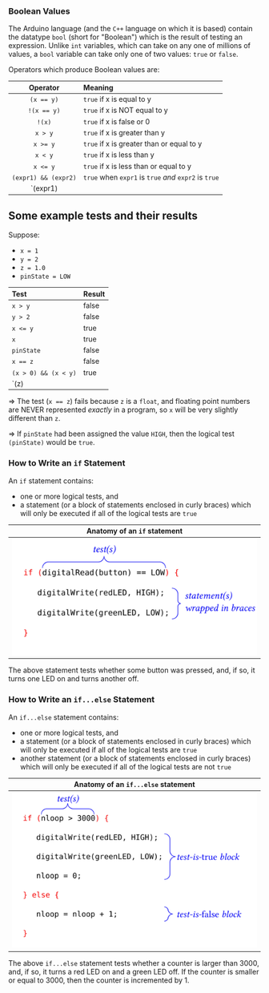 ### Boolean Values ###

The Arduino language (and the `C++` language on which it is based) contain the datatype
`bool` (short for "Boolean")  which is the result of testing an expression.  Unlike 
`int` variables, which can take on any one of millions of values, 
a `bool` variable can take only one of two values: `true` or `false`.

Operators which produce Boolean values are:

| Operator             | Meaning                                                          |
|:--------------------:|:-----------------------------------------------------------------|
| `(x == y)`           | `true` if x is equal to y                                        |
| `!(x == y)`          | `true` if x is NOT equal to y                                    |
| `!(x)`               | `true` if x is false or 0                                        |
| `x > y`              | `true` if x is greater than y                                    |
| `x >= y`             | `true` if x is greater than or equal to y                        |
| `x < y`              | `true` if x is less than y                                       |
| `x <= y`             | `true` if x is less than or equal to y                           |
| `(expr1) && (expr2)` | `true` when `expr1` is `true` *and* `expr2` is `true`            |
| `(expr1) || (expr2)` | `true` when *either* `expr1` is `true` *or* `expr2` is `true`    |  

## Some example tests and their results ##

Suppose:

* `x = 1` 
* `y = 2`
* `z = 1.0`
* `pinState = LOW`

| Test                 | Result |
|:---------------------|:-------|
| `x > y`              | false  |
| `y > 2`              | false  |
| `x <= y`             | true   |
| `x`                  | true   |
| `pinState`           | false  |
| `x == z`             | false  |
| `(x > 0) && (x < y)` | true   |
| `(z) || (pinState)`  | true   |

⇒ The test (`x == z`) fails because `z` is a `float`, and floating point
numbers are NEVER represented *exactly* in a program, so `x` will be very slightly
different than `z`.

⇒ If `pinState` had been assigned the value `HIGH`, then the 
logical test `(pinState)` would be `true`.

### How to Write an `if` Statement ###

An `if` statement contains:

* one or more logical tests, and
* a statement (or a block of statements enclosed in curly braces) which will only
be executed if all of the logical tests are `true`

| Anatomy of an `if` statement |
|:----------------------------:|
| ![](images/anatomy-if.png)   |

The above statement tests whether some button was pressed, and, if so,
it turns one LED on and turns another off.

### How to Write an `if...else` Statement ###

An `if...else` statement contains:

* one or more logical tests, and
* a statement (or a block of statements enclosed in curly braces) which will only
be executed if all of the logical tests are `true`
* another statement (or a block of statements enclosed in curly braces) which will only
be executed if all of the logical tests are not `true`

| Anatomy of an `if...else` statement |
|:-----------------------------------:|
| ![](images/anatomy-if-else.png)     |

The above `if...else` statement tests whether a counter is larger than 3000, and,
if so, it turns a red LED on and a green LED off.  If the counter is smaller or equal
to 3000, then the counter is incremented by 1.



